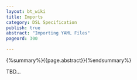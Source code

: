 ```yaml
---
layout: bt_wiki
title: Imports
category: DSL Specification
publish: true
abstract: "Importing YAML Files"
pageord: 300

---
```

{%summary%}{{page.abstract}}{%endsummary%}

TBD...


